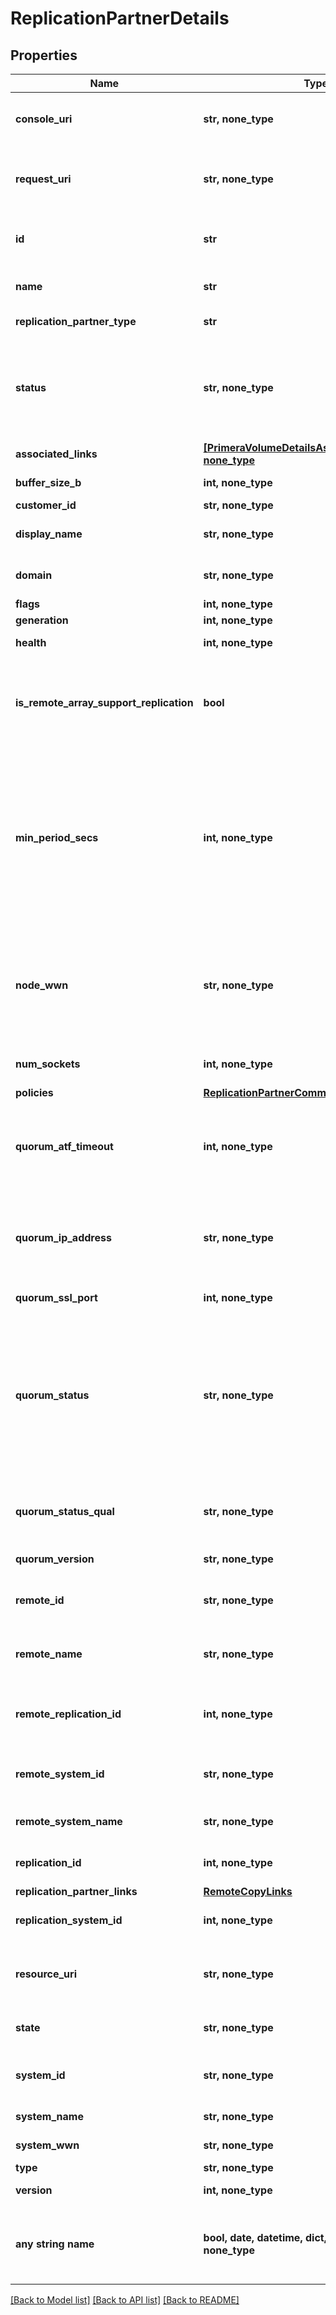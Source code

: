 # ReplicationPartnerDetails


## Properties
Name | Type | Description | Notes
------------ | ------------- | ------------- | -------------
**console_uri** | **str, none_type** | consoleUri for detailed storage object | [optional] 
**request_uri** | **str, none_type** | requestUri for detailed replication partner objects | [optional] 
**id** | **str** | Unique id of the replication partner. | [optional] 
**name** | **str** | Name of the replication partner. | [optional] 
**replication_partner_type** | **str** | Link protocol type. | [optional] 
**status** | **str, none_type** | Status of the partner. Possible values - New, Ready, Unsupported, Failing, Failed or Disabled. | [optional] 
**associated_links** | [**[PrimeraVolumeDetailsAssociatedLinksInner], none_type**](PrimeraVolumeDetailsAssociatedLinksInner.md) | Associated Links | [optional] 
**buffer_size_b** | **int, none_type** | Socket buffer size to use. | [optional] 
**customer_id** | **str, none_type** | customerId | [optional] 
**display_name** | **str, none_type** | Replication partner displayname. | [optional] 
**domain** | **str, none_type** | Domain that the resource belongs to. | [optional] 
**flags** | **int, none_type** | Partner flags. | [optional] 
**generation** | **int, none_type** | generation | [optional] 
**health** | **int, none_type** | Partner health status. | [optional] 
**is_remote_array_support_replication** | **bool** | Boolean value to indicate if remote array OS version supports replication | [optional] 
**min_period_secs** | **int, none_type** | Minimum supported Async Periodic period for the partner. The field is omitted if unset or unavailable for the version of partner firmware. | [optional] 
**node_wwn** | **str, none_type** | Partner options, with FC partners this includes the partner system&#39;s node WWN. Omitted if unpopulated. | [optional] 
**num_sockets** | **int, none_type** | Number of sockets to use. | [optional] 
**policies** | [**ReplicationPartnerCommonFieldsPolicies**](ReplicationPartnerCommonFieldsPolicies.md) |  | [optional] 
**quorum_atf_timeout** | **int, none_type** | Automatic Transparent Failover quorum partner failure timeout. | [optional] 
**quorum_ip_address** | **str, none_type** | Quorum IP Address associated with the partner. Set to &#39;NA&#39; if not available. | [optional] 
**quorum_ssl_port** | **int, none_type** | Quorum SSL port number. | [optional] 
**quorum_status** | **str, none_type** | Quorum status of the partner. Possible values - Uninitialized, Initializing, Standby, Active, Failsafe, Failover or Restarting. Null if unset. | [optional] 
**quorum_status_qual** | **str, none_type** | Quorum status qualifier. Set to &#39;NA&#39; if not available. | [optional] 
**quorum_version** | **str, none_type** | Quorum version. | [optional] 
**remote_id** | **str, none_type** | Unique id of the remote replication partner. | [optional] 
**remote_name** | **str, none_type** | Name of the remote replication partner. | [optional] 
**remote_replication_id** | **int, none_type** | Replication ID of the remote replication partner. | [optional] 
**remote_system_id** | **str, none_type** | Unique ID or serial number of the remote system. | [optional] 
**remote_system_name** | **str, none_type** | Name of the remote system. | [optional] 
**replication_id** | **int, none_type** | Replication ID of the partner. | [optional] 
**replication_partner_links** | [**RemoteCopyLinks**](RemoteCopyLinks.md) |  | [optional] 
**replication_system_id** | **int, none_type** | ID of the remote system. | [optional] 
**resource_uri** | **str, none_type** | resourceUri for detailed replication partner object | [optional] 
**state** | **str, none_type** | State of the replication partner. | [optional] 
**system_id** | **str, none_type** | Unique ID or serial number of the system. | [optional] 
**system_name** | **str, none_type** | Name of the system. | [optional] 
**system_wwn** | **str, none_type** | WWN of the system. | [optional] 
**type** | **str, none_type** | type | [optional] 
**version** | **int, none_type** | Partner version. | [optional] 
**any string name** | **bool, date, datetime, dict, float, int, list, str, none_type** | any string name can be used but the value must be the correct type | [optional]

[[Back to Model list]](../README.md#documentation-for-models) [[Back to API list]](../README.md#documentation-for-api-endpoints) [[Back to README]](../README.md)


